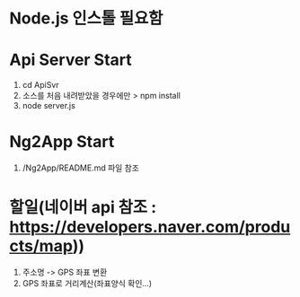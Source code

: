 # Node.js 인스톨 필요함

# Api Server Start
1. cd ApiSvr
2. 소스를 처음 내려받았을 경우에만 > npm install
3. node server.js

# Ng2App Start
1. /Ng2App/README.md 파일 참조

# 할일(네이버 api 참조 : https://developers.naver.com/products/map))
1. 주소명 -> GPS  좌표 변환 
2. GPS 좌표로 거리계산(좌표양식 확인...)
